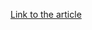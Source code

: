 [Link to the article](https://securityaffairs.com/179602/apt/china-linked-group-houken-hit-french-organizations-using-zero-days.html)
